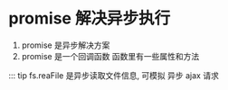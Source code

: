 # promise 解决异步执行

1. promise 是异步解决方案
2. promise 是一个回调函数 函数里有一些属性和方法

::: tip
fs.reaFile 是异步读取文件信息, 可模拟 异步 ajax 请求
